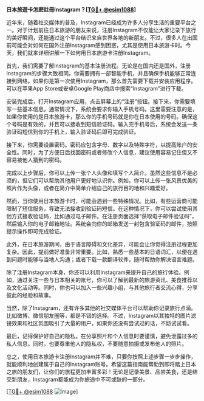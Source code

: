 **日本旅遊卡怎麽註冊Instagram？[[TG💪+ @esim1088](https://t.me/s/esim1088)]**

近年来，随着社交媒体的普及，Instagram已经成为许多人分享生活的重要平台之一。对于计划前往日本旅游的朋友来说，注册Instagram不仅能让大家记录下旅行的美好瞬间，还能通过这个平台结识来自世界各地的新朋友。不过，很多人在出国前可能会对如何在国外注册Instagram感到困惑，尤其是使用日本旅游卡时。今天，我们就来详细讲解一下如何用日本旅游卡注册Instagram。

首先，我们需要了解Instagram的基本注册流程。无论是在国内还是国外，注册Instagram的步骤大致相同。你需要拥有一部智能手机，并且确保手机能够正常连接到网络。如果你是第一次使用Instagram，那么首先需要下载并安装应用程序。可以在苹果App Store或安卓Google Play商店中搜索“Instagram”进行下载。

安装完成后，打开Instagram应用，点击屏幕上的“注册”按钮。接下来，你需要填写一些基本信息。通常情况下，系统会要求你输入手机号码。这里需要注意的是，如果你使用的是日本旅游卡，那么你的手机号码就是你在日本使用的号码。确保这个号码是有效的，并且可以接收到短信验证码。输入完手机号后，系统会发送一条验证码短信到你的手机上，输入验证码后即可完成验证。

接下来，你需要设置密码。密码应包含字母、数字以及特殊字符，以提高账户的安全性。同时，为了方便日后找回密码或者修改个人信息，建议使用容易记住但又不容易被他人猜到的密码。

完成以上步骤后，你可以上传一张个人头像和填写个人简介。虽然这些信息不是必须的，但它们可以帮助其他用户更好地认识你。例如，你可以上传一张风景优美的照片作为头像，或者在简介中简单介绍自己的旅行目的地和兴趣爱好。

然而，当你使用日本旅游卡时，可能会遇到一些特殊情况。比如，有些运营商可能限制了短信服务，导致无法接收到验证码短信。在这种情况下，你可以尝试使用其他方式接收验证码，比如通过电子邮件。在注册页面选择“获取电子邮件验证码”，然后输入你的电子邮箱地址。系统会向你的邮箱发送一封包含验证码的邮件，按照提示操作即可完成验证。

此外，在日本旅游期间，由于语言障碍和文化差异，可能会让你觉得注册过程更加复杂。因此，提前做好准备非常重要。比如，熟悉一些基本的日语词汇，以便在遇到问题时能够与当地人沟通；或者下载一款翻译软件，随时帮助你解决语言难题。

除了注册Instagram本身，你还可以利用Instagram来提升自己的旅行体验。例如，通过关注一些与日本相关的账号，你可以了解到最新的旅游资讯、美食推荐以及文化活动等。同时，你也可以加入一些兴趣小组，与其他旅行者交流心得，分享彼此的经验和故事。

当然，除了Instagram，还有许多其他的社交媒体平台可以帮助你记录旅行点滴。比如微博、微信朋友圈等，都是不错的选择。不过，Instagram以其独特的图片滤镜效果和社区氛围吸引了大量的用户，如果你还没有尝试过的话，不妨试试看。

最后，记得保护好自己的隐私。在分享照片和个人信息时要谨慎，避免泄露过多的私人信息。同时，也要尊重他人的隐私权，不要随意拍摄或发布他人的照片。

总之，使用日本旅游卡注册Instagram并不难，只要你按照上述步骤一步步操作，就能顺利地创建属于自己的Instagram账号。希望这篇指南能帮助到即将踏上日本之旅的朋友们，让你们的旅程更加丰富多彩！无论是记录美景、品尝美食，还是结交新朋友，Instagram都能成为你旅途中不可或缺的一部分。

[[TG💪+ @esim1088](https://t.me/s/esim1088) ![Image](https://i.postimg.cc/4NQfJmqS/Snipaste-2025-05-13-00-14-12.png)]